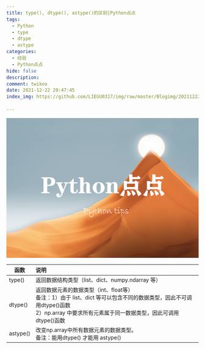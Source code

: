 ```yaml
---
title: type(), dtype(), astype()的区别|Python点点
tags:
  - Python
  - type
  - dtype
  - astype
categories:
  - 经验
  - Python点点
hide: false
description: 
comment: twikoo
date: 2021-12-22 20:47:45
index_img: https://github.com/LIEGU0317/img/raw/master/Blogimg/202112222052316.png

---
```


![](https://github.com/LIEGU0317/img/raw/master/Blogimg/202112222052135.png)



| 函数 | 说明 |
| ---- | :--- |
| type() | 返回数据结构类型（list、dict、numpy.ndarray 等） |
|dtype()|返回数据元素的数据类型（int、float等）<br />备注：1）由于 list、dict 等可以包含不同的数据类型，因此不可调用dtype()函数<br />2）np.array 中要求所有元素属于同一数据类型，因此可调用dtype()函数|
|astype()|改变np.array中所有数据元素的数据类型。<br />备注：能用dtype() 才能用 astype()|





